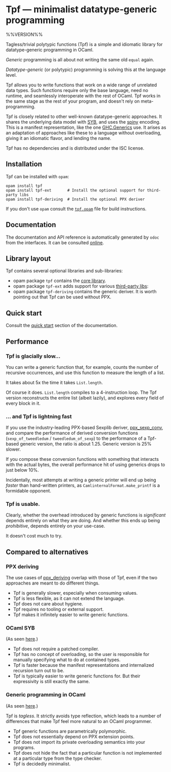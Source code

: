 # Tpf — minimalist datatype-generic programming

%%VERSION%%

Tagless/trivial polytypic functions (Tpf) is a simple and idiomatic library for
datatype-generic programming in OCaml.

*Generic* programming is all about not writing the same old `equal` again.

*Datatype-generic* (or polytypic) programming is solving this at the language
level.

Tpf allows you to write functions that work on a wide range of unrelated data
types. Such functions require only the base language, need no runtime, and
seamlessly interoperate with the rest of OCaml. Tpf works in the same stage as
the rest of your program, and doesn't rely on meta-programming.

Tpf is closely related to other well-known datatype-generic approaches.  It
shares the underlying data model with [SYB][syb], and uses the
[spiny][syb-reloaded] encoding. This is a manifest representation, like the one
[GHC.Generics][ghc-generics] use. It arises as an adaptation of approaches like
these to a language without overloading, giving it an idiomatic flavor, and
lending the name.

Tpf has no dependencies and is distributed under the ISC license.

[syb]: https://wiki.haskell.org/Scrap_your_boilerplate
[syb-reloaded]: https://www.cs.ox.ac.uk/bruno.oliveira/SYB0.pdf
[ghc-generics]: https://wiki.haskell.org/GHC.Generics

## Installation

Tpf can be installed with `opam`:

    opam install tpf
    opam install tpf-ext       # Install the optional support for third-party libs
    opam install tpf-deriving  # Install the optional PPX deriver

If you don't use `opam` consult the [`tpf.opam`](tpf.opam) file for build
instructions.

## Documentation

The documentation and API reference is automatically generated by `odoc` from
the interfaces. It can be consulted [online][doc].

[doc]: https://pqwy.github.io/tpf/doc

## Library layout

Tpf contains several optional libraries and sub-libraries:

- opam package `tpf` contains the [core library][doc-tpf].
- opam package `tpf-ext` adds support for various [third-party libs][doc-tpf-ext]:
- opam package `tpf-deriving` contains the generic deriver.
  It is worth pointing out that Tpf can be used without PPX.

[doc-tpf]: https://pqwy.github.io/tpf/doc/tpf/index.html
[doc-tpf-ext]: https://pqwy.github.io/tpf/doc/tpf-ext/index.html

## Quick start

Consult the [quick start][quick_start] section of the documentation.

[quick_start]: https://pqwy.github.io/tpf/doc/tpf/index.html#quick_start

## Performance

### Tpf is glacially slow...

You can write a generic function that, for example, counts the number of
recursive occurrences, and use this function to measure the length of a list.

It takes about 5x the time it takes `List.length`.

Of course it does. `List.length` compiles to a 4-instruction loop. The Tpf
version reconstructs the entire list (albeit lazily), and explores every field
of every block in it.

### ... and Tpf is lightning fast

If you use the industry-leading PPX-based Sexplib deriver,
[ppx_sexp_conv][ppx-sexp-conv], and compare the performance of derived
conversion functions (`sexp_of_tweedledum` / `tweedledum_of_sexp`) to the
performance of a Tpf-based generic version, the ratio is about 1.25. Generic
version is 25% slower.

If you compose these conversion functions with something that interacts with the
actual bytes, the overall performance hit of using generics drops to just below
10%.

Incidentally, most attempts at writing a generic printer will end up being
*faster* than hand-written printers, as `CamlinternalFormat.make_printf` is
a formidable opponent.

[ppx-sexp-conv]: https://github.com/janestreet/ppx_sexp_conv

### Tpf is usable.

Clearly, whether the overhead introduced by generic functions is *significant*
depends entirely on what they are doing. And whether this ends up being
*prohibitive*, depends entirely on your use-case.

It doesn't cost much to try.

## Compared to alternatives

### PPX deriving

The use cases of [ppx_deriving][ppx_deriving] overlap with those of Tpf, even if
the two approaches are meant to do different things.

- Tpf is generally slower, especially when consuming values.
- Tpf is less flexible, as it can not extend the language.
- Tpf does not care about hygiene.
- Tpf requires no tooling or external support.
- Tpf makes it infinitely easier to write generic functions.

### OCaml SYB

(As seen [here][ocaml-syb].)

- Tpf does not require a patched compiler.
- Tpf has no concept of overloading, so the user is responsible for manually
  specifying what to do at contained types.
- Tpf is faster because the manifest representations and internalized recursion
  turn out to be.
- Tpf is typically easier to write generic functions for. But their
  expressivity is still exactly the same.

### Generic programming in OCaml

(As seen [here][generic-programming-in-ocaml].)

Tpf is *tagless*. It strictly avoids type reflection, which leads to a number of
differences that make Tpf feel more natural to an OCaml programmer.

- Tpf generic functions are parametrically polymorphic.
- Tpf does not essentially depend on PPX extension points.
- Tpf does not import its private overloading semantics into your programs.
- Tpf does not hide the fact that a particular function is not implemented at a
  particular type from the type checker.
- Tpf is decidedly minimalist.
  
[ppx_deriving]: https://github.com/ocaml-ppx/ppx_deriving
[ocaml-syb]: https://github.com/yallop/ocaml-syb
[generic-programming-in-ocaml]: https://arxiv.org/pdf/1812.11665.pdf
